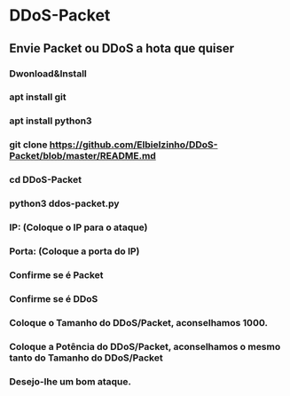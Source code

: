 # DDoS-Packet 

## Envie Packet ou DDoS a hota que quiser

### Dwonload&Install

### apt install git

### apt install python3

### git clone https://github.com/Elbielzinho/DDoS-Packet/blob/master/README.md

### cd DDoS-Packet

### python3 ddos-packet.py

### IP: (Coloque o IP para o ataque)

### Porta: (Coloque a porta do IP)

### Confirme se é Packet

### Confirme se é DDoS

### Coloque o Tamanho do DDoS/Packet, aconselhamos 1000.

### Coloque a Potência do DDoS/Packet, aconselhamos o mesmo tanto do Tamanho do DDoS/Packet

### Desejo-lhe um bom ataque.
